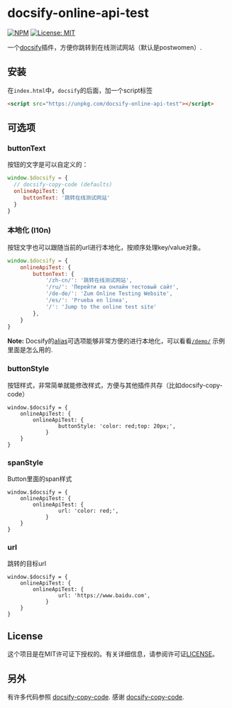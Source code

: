 # docsify-online-api-test
[![NPM](https://img.shields.io/npm/v/docsify-online-api-test.svg?style=flat-square)](https://www.npmjs.com/package/docsify-online-api-test)
[![License: MIT](https://img.shields.io/badge/License-MIT-yellow.svg?style=flat-square)](https://github.com/XingXiaoWu/docsify-online-api-test/blob/master/LICENSE)

一个[docsify](https://docsify.js.org)插件，方便你跳转到在线测试网站（默认是postwomen）.

## 安装


在`index.html`中，`docsify`的后面，加一个script标签

```html
<script src="https://unpkg.com/docsify-online-api-test"></script>
```


## 可选项
### buttonText
按钮的文字是可以自定义的：

```javascript
window.$docsify = {
  // docsify-copy-code (defaults)
  onlineApiTest: {
     buttonText: '跳转在线测试网站'
  }
}
```


### 本地化 (l10n)

按钮文字也可以跟随当前的url进行本地化，按顺序处理key/value对象。

```javascript
window.$docsify = {
    onlineApiTest: {
        buttonText: {
            '/zh-cn/': '跳转在线测试网站',
            '/ru/': 'Перейти на онлайн тестовый сайт',
            '/de-de/': 'Zum Online Testing Website',
            '/es/': 'Prueba en línea',
            '/': 'Jump to the online test site'
        },
    }
}
```
**Note:** Docsify的[alias](https://docsify.js.org/#/configuration?id=alias)可选项能够非常方便的进行本地化，可以看看[`/demo/`](https://github.com/XingXiaoWu/docsify-online-api-test/tree/master/demo) 示例里面是怎么用的.

### buttonStyle

按钮样式，非常简单就能修改样式，方便与其他插件共存（比如docsify-copy-code）

```
window.$docsify = {
    onlineApiTest: {
        onlineApiTest: {
                buttonStyle: 'color: red;top: 20px;',
            }
    }
}
```

### spanStyle

Button里面的span样式
```
window.$docsify = {
    onlineApiTest: {
        onlineApiTest: {
                url: 'color: red;',
            }
    }
}
```

### url
跳转的目标url
```
window.$docsify = {
    onlineApiTest: {
        onlineApiTest: {
                url: 'https://www.baidu.com',
            }
    }
}
```




## License

这个项目是在MIT许可证下授权的。有关详细信息，请参阅许可证[LICENSE](https://github.com/XingXiaoWu/docsify-online-api-test/blob/master/LICENSE)。

## 另外
有许多代码参照 [docsify-copy-code](https://github.com/jperasmus/docsify-copy-code). 感谢 [docsify-copy-code](https://github.com/jperasmus/docsify-copy-code).